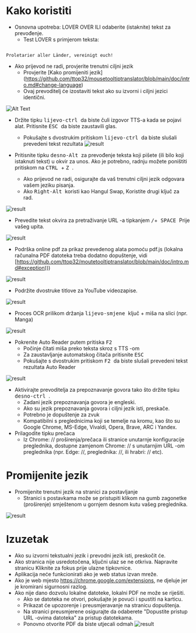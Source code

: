 # Kako koristiti


- Osnovna upotreba: LOVER OVER ILI odaberite (istaknite) tekst za prevođenje.
  - Test LOVER s primjerom teksta:
```console

Proletarier aller Länder, vereinigt euch!

```

  - Ako prijevod ne radi, provjerite trenutni ciljni jezik
    - Provjerite [Kako promijeniti jezik] (https://github.com/ttop32/mousetooltiptranslator/blob/main/doc/intro.md#change-language)
    - Ovaj prevoditelj će izostaviti tekst ako su izvorni i ciljni jezici identični.


![Alt Text](/doc/reagre.gif)



- Držite tipku <kbd> lijevo-ctrl </kbd> da biste čuli izgovor TTS-a kada se pojavi alat. Pritisnite <kbd> ESC </kbd> da biste zaustavili glas.
  - Pokušajte s dvostrukim pritiskom <kbd> lijevo-ctrl </kbd> da biste slušali prevedeni tekst rezultata
![result](/doc/20.gif)



- Pritisnite tipku <kbd> desno-Alt </kbd> za prevođenje teksta koji pišete (ili bilo koji istaknuti tekst) u okvir za unos. Ako je potrebno, radnju možete poništiti pritiskom na <kbd> CTRL </kbd> + <kbd> Z </kbd>.
  - Ako prijevod ne radi, osigurajte da vaš trenutni ciljni jezik odgovara vašem jeziku pisanja.
  - Ako <kbd> Right-Alt </kbd> koristi kao Hangul Swap,
Koristite drugi ključ za rad.


![result](/doc/11.gif)



- Prevedite tekst okvira za pretraživanje URL -a tipkanjem <kbd>/</kbd>+<kbd> SPACE </kbd> Prije vašeg upita.


![result](/doc/21.gif)



- Podrška online pdf za prikaz prevedenog alata pomoću pdf.js (lokalna računalna PDF datoteka treba dodatno dopuštenje, vidi [https://github.com/ttop32/moutetooltiptranslator/blob/main/doc/intro.md#exception)))


![result](/doc/12.gif)



- Podržite dvostruke titlove za YouTube videozapise.


![result](/doc/16.gif)



- Proces OCR prilikom držanja <kbd> lijevo-smjene </kbd> ključ + miša na slici (npr. Manga)


![result](/doc/15.gif)



- Pokrenite Auto Reader putem pritiska <kbd> F2 </kbd>
  - Počinje čitati miša preko teksta skroz s TTS -om
  - Za zaustavljanje automatskog čitača pritisnite <kbd> ESC </kbd>
  - Pokušajte s dvostrukim pritiskom <kbd> F2 </kbd> da biste slušali prevedeni tekst rezultata Auto Reader


![result](/doc/30.gif)



- Aktivirajte prevoditelja za prepoznavanje govora tako što držite tipku <kbd> desno-ctrl </kbd>.
  - Zadani jezik prepoznavanja govora je engleski.
  - Ako su jezik prepoznavanja govora i ciljni jezik isti, preskače.
  - Potrebno je dopuštenje za zvuk
  - Kompatibilni s preglednicima koji se temelje na kromu, kao što su Google Chrome, MS-Edge, Vivaldi, Opera, Brave, ARC i Yandex.
- Prilagodite tipku prečaca
  - Iz Chrome: // proširenja/prečaca ili stranice unutarnje konfiguracije preglednika, dostupne zamjenom Chrome: // s unutarnjim URL -om preglednika (npr. Edge: //, preglednika: //, ili hrabri: // etc).
# Promijenite jezik
- Promijenite trenutni jezik na stranici za postavljanje
  - Stranici s postavkama može se pristupiti klikom na gumb zagonetke (proširenje) smještenom u gornjem desnom kutu vašeg preglednika.


![result](/doc/14.gif)





# Izuzetak


- Ako su izvorni tekstualni jezik i prevodni jezik isti, preskočit će.
- Ako stranica nije usredotočena, ključni ulaz se ne otkriva.
Napravite stranicu Kliknite za fokus prije ulazne tipkovnice.
- Aplikacija neće funkcionirati ako je web status izvan mreže.
- Ako je web mjesto <https://chrome.google.com/extensions>, ne djeluje jer je kromirani sigurnosni razlog.
- Ako nije dano dozvolu lokalne datoteke, lokalni PDF ne može se riješiti.
  - Ako se datoteka ne otvori, pokušajte je povući i spustiti na karticu.
  - Prikazat će upozorenje i preusmjeravanje na stranicu dopuštenja.
  - Na stranici preusmjerene osigurajte da odaberete "Dopustite pristup URL -ovima datoteka" za pristup datotekama.
  - Ponovno otvorite PDF da biste utjecali odmah
![result](/doc/10.gif)
